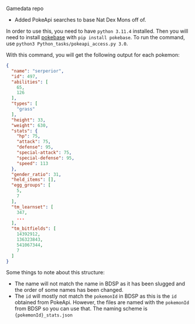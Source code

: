 Gamedata repo

- Added PokeApi searches to base Nat Dex Mons off of.

In order to use this, you need to have `python 3.11.4` installed. Then you will need to install [pokebase](https://github.com/PokeAPI/pokebase) with `pip install pokebase`.
To run the command, use `python3 Python_tasks/pokeapi_access.py 3.0`.

With this command, you will get the following output for each pokemon:
```json
{
  "name": "serperior",
  "id": 497,
  "abilities": [
    65,
    126
  ],
  "types": [
    "grass"
  ],
  "height": 33,
  "weight": 630,
  "stats": {
    "hp": 75,
    "attack": 75,
    "defense": 95,
    "special-attack": 75,
    "special-defense": 95,
    "speed": 113
  },
  "gender_ratio": 31,
  "held_items": [],
  "egg_groups": [
    5,
    7
  ],
  "tm_learnset": [
    347,
    ...
  ],
  "tm_bitfields": [
    14392912,
    136323843,
    541067344,
    7
  ]
}
```

Some things to note about this structure:
 - The name will not match the name in BDSP as it has been slugged and the order of some names has been changed.
 - The `id` will mostly not match the `pokemonId` in BDSP as this is the `id` obtained from PokeApi. However, the files are named with the `pokemonId` from BDSP so you can use that. The naming scheme is `{pokemonId}_stats.json`
